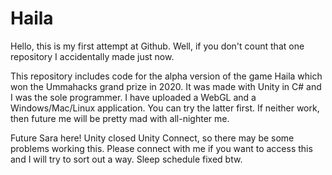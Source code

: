 # Haila

Hello, this is my first attempt at Github. Well, if you don't count that one repository I accidentally made just now.

This repository includes code for the alpha version of the game Haila which won the Ummahacks grand prize in 2020. It was made with Unity in C# and I was the sole programmer. I have uploaded a WebGL and a Windows/Mac/Linux application. You can try the latter first. If neither work, then future me will be pretty mad with all-nighter me.

Future Sara here! Unity closed Unity Connect, so there may be some problems working this. Please connect with me if you want to access this and I will try to sort out a way. Sleep schedule fixed btw.

